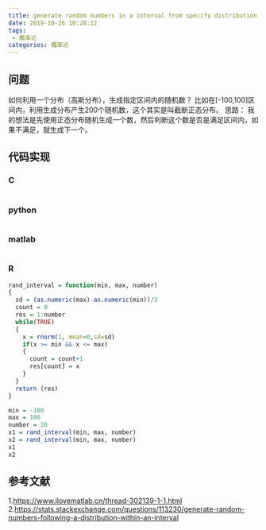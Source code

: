 ```yaml
---
title: generate random numbers in a interval from specify distribution
date: 2019-10-26 10:28:22
tags:
 - 概率论
categories: 概率论
---
```


## 问题
如何利用一个分布（高斯分布），生成指定区间内的随机数？
比如在[-100,100]区间内，利用生成分布产生200个随机数，这个其实是叫截断正态分布。
思路：
我的想法是先使用正态分布随机生成一个数，然后判断这个数是否是满足区间内，如果不满足，就生成下一个。

## 代码实现
### C
``` c
```

### python
``` python
```

### matlab
``` matlab
```

### R
``` R
rand_interval = function(min, max, number)
{
  sd = (as.numeric(max)-as.numeric(min))/3
  count = 0
  res = 1:number
  while(TRUE)
  {
    x = rnorm(1, mean=0,sd=sd)
    if(x >= min && x <= max)
    {
      count = count+1
      res[count] = x
    }
  }
  return (res)
}

min = -100
max = 100
number = 20
x1 = rand_interval(min, max, number)
x2 = rand_interval(min, max, number)
x1
x2
```

## 参考文献
1.https://www.ilovematlab.cn/thread-302139-1-1.html
2.https://stats.stackexchange.com/questions/113230/generate-random-numbers-following-a-distribution-within-an-interval
